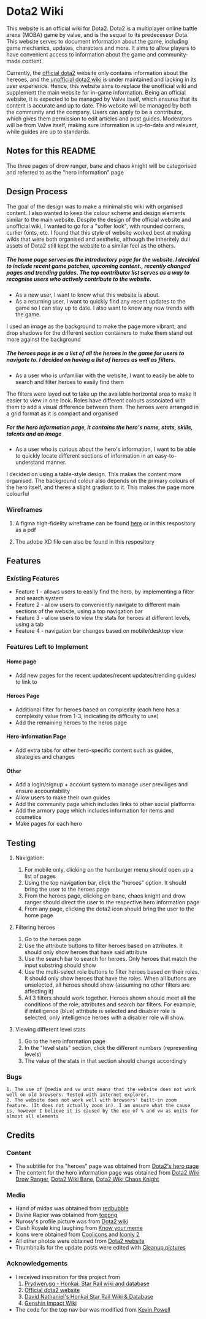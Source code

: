 # Dota2 Wiki

This website is an official wiki for Dota2. Dota2 is a multiplayer online battle arena (MOBA) game by valve, and is the sequel to its predecessor Dota. This website serves to document information about the game, including game mechanics, updates, characters and more. It aims to allow players to have convenient access to information about the game and community-made content. 

Currently, the [official dota2](https://www.dota2.com/home) website only contains information about the hereoes, and the [unofficial dota2 wiki](https://dota2.fandom.com/wiki/Dota_2_Wiki) is under maintained and lacking in its user experience. Hence, this website aims to replace the unofficial wiki and supplement the main website for in-game information. Being an official website, it is expected to be managed by Valve itself, which ensures that its content is accurate and up to date. This website will be managed by both the community and the company. Users can apply to be a contributor, which gives them permission to edit articles and post guides. Moderators will be from Valve itself, making sure information is up-to-date and relevant, while guides are up to standards.

## Notes for this README

The three pages of drow ranger, bane and chaos knight will be categorised and referred to as the "hero information" page

## Design Process
 
The goal of the design was to make a minimalistic wiki with organised content. I also wanted to keep the colour scheme and design elements similar to the main website. Despite the design of the official website and unofficial wiki, I wanted to go for a "softer look", with rounded corners, curlier fonts, etc. I found that this style of website worked best at making wikis that were both organised and aesthetic, although the inheritely dull assets of Dota2 still kept the website to a similar feel as the others. 

##### The home page serves as the introductory page for the website. I decided to include recent game patches, upcoming content., recently changed pages and trending guides. The top contributor list serves as a way to recognise users who actively contribute to the website.

- As a new user, I want to know what this website is about.
- As a returning user, I want to quickly find any recent updates to the game so I can stay up to date. I also want to know any new trends with the game.

I used an image as the background to make the page more vibrant, and drop shadows for the different section containers to make them stand out more against the background


##### The heroes page is as a list of all the heroes in the game for users to navigate to. I decided on having a list of heroes as well as filters.
- As a user who is unfamiliar with the website, I want to easily be able to search and filter heroes to easily find them

The filters were layed out to take up the available horizontal area to make it easier to view in one look. Roles have different colours associated with them to add a visual difference between them. The heroes were arranged in a grid format as it is compact and organised

##### For the hero information page, it contains the hero's name, stats, skills, talents and an image
- As a user who is curious about the hero's information, I want to be able to quickly locate different sections of information in an easy-to-understand manner.

I decided on using a table-style design. This makes the content more organised. The background colour also depends on the primary colours of the hero itself, and theres a slight gradiant to it. This makes the page more colourful


### Wireframes
1. A figma high-fidelity wireframe can be found [here](https://www.figma.com/file/z5IDi21uUzYACzDcgAW1j6/FED-S10255731-Assignment-1) or in this respository as a pdf

2. The adobe XD file can also be found in this respository

## Features

 
### Existing Features
- Feature 1 - allows users to easily find the hero, by implementing a filter and search system
- Feature 2 - allow users to conveniently navigate to different main sections of the website, using a top navigation bar
- Feature 3 - allow users to view the stats for heroes at different levels, using a tab
- Feature 4 - navigation bar changes based on mobile/desktop view


### Features Left to Implement

#### Home page
 - Add new pages for the recent updates/recent updates/trending guides/ to link to
#### Heroes Page
- Additional filter for heroes based on complexity (each hero has a complexity value from 1-3, indicating its difficulty to use)
- Add the remaining heroes to the heros page

#### Hero-information Page
- Add extra tabs for other hero-specific content such as guides, strategies and changes

#### Other
- Add a login/signup + account system to manage user previliges and ensure accountability
- Allow users to make their own guides
- Add the community page which includes links to other social platforms
- Add the armory page which includes information for items and cosmetics
- Make pages for each hero



## Testing

1. Navigation:
    1. For mobile only, clicking on the hamburger menu should open up a list of pages
    2. Using the top navigation bar, click the "heroes" option. It should bring the user to the heroes page
    3. From the heroes page, clicking on bane, chaos knight and drow ranger should direct the user to the respective hero information page
    4. From any page, clicking the dota2 icon should bring the user to the home page


2. Filtering heroes
    1. Go to the heroes page
    2. Use the attribute buttons to filter heroes based on attributes. It should only show heroes that have said attribute
    3. Use the search bar to search for heroes. Only heroes that match the input substring should show
    4. Use the multi-select role buttons to filter heroes based on their roles. It should only show heroes that have the roles. When all buttons are unselected, all heroes should show (assuming no other filters are affecting it)
    5. All 3 filters should work together.  Heroes shown should meet all the conditions of the role, attributes and search bar filters. For example, if intelligence (blue) attribute is selected and disabler role is selected, only intelligence heroes with a disabler role will show. 

4. Viewing different level stats
    1. Go to the hero information page
    2. In the "level stats" section, click the different numbers (representing levels)
    3. The value of the stats in that section should change accordingly

### Bugs

    1. The use of @media and vw unit means that the website does not work well on old browsers. Tested with internet explorer.
    2. The website does not work well with browsers' built-in zoom feature. (It does not actually zoom in). I am unsure what the cause is, however I believe it is caused by the use of % and vw as units for almost all elements


## Credits

### Content
- The subtitle for the "heroes" page was obtained from [Dota2's hero page](https://www.dota2.com/heroes)
- The content for the hero information page was obtained from [Dota2 Wiki Drow Ranger](https://dota2.fandom.com/wiki/Drow_Ranger), [Dota2 Wiki Bane](https://dota2.fandom.com/wiki/Bane), [Dota2 Wiki Chaos Knight](https://dota2.fandom.com/wiki/Chaos_Knight)


### Media
- Hand of midas was obtained from [redbubble](https://www.redbubble.com/i/photographic-print/Hand-of-Midas-by-alexpng/40267233.6Q0TX)
- Divine Rapier was obtained from [toppng](https://toppng.com/free-image/dota2-sticker-items-dota-2-divine-PNG-free-PNG-Images_210164)
- Nurosy's profile picture was from [Dota2 wiki](https://dota2.fandom.com/wiki/Drow_Ranger/Lore#Main)
- Clash Royale king laughing from [Know your meme](https://knowyourmeme.com/memes/clash-royale-king-laughing-he-he-he-haw)
- Icons were obtained from [Coolicons](https://www.figma.com/community/file/800815864899415771/coolicons-free-iconset) and [Iconly 2](https://www.figma.com/community/file/996610000954670629)
- All other photos were obtained from [Dota2 website](https://www.dota2.com)
- Thumbnails for the update posts were edited with [Cleanup.pictures](https://cleanup.pictures/)


### Acknowledgements

- I received inspiration for this project from 
    1. [Prydwen.gg - Honkai: Star Rail wiki and database](https://www.prydwen.gg/star-rail/)
    2. [Official dota2 website](www.dota2.com) 
    3. [David Nathaniel's Honkai Star Rail Wiki & Database](https://dribbble.com/shots/22782088-Honkai-Star-Rail-Wiki-Database)
    4. [Genshin Impact Wiki](https://wiki.hoyolab.com/pc/genshin/home) 
- The code for the top nav bar was modified from [Kevin Powell](https://www.youtube.com/watch?v=8QKOaTYvYUA)
